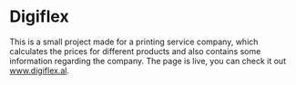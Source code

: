 # Digiflex
This is a small project made for a printing service company, which calculates the prices for different products and also contains some information regarding the company. The page is live, you can check it out www.digiflex.al.
